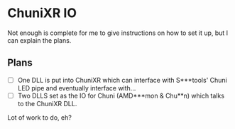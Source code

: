 # ChuniXR IO

Not enough is complete for me to give instructions on how to set it up, but I can explain the plans.

## Plans

- [ ] One DLL is put into ChuniXR which can interface with S\*\*\*tools' Chuni LED pipe and eventually interface with...
- [ ] Two DLLS set as the IO for Chuni (AMD\*\*\*mon & Chu\*\*n) which talks to the ChuniXR DLL.

Lot of work to do, eh?
